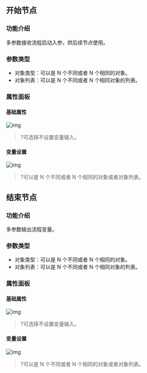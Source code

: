 ## 开始节点

### 功能介绍
多参数接收流程启动入参，供后续节点使用。

### 参数类型
- 对象类型：可以是 N 个不同或者 N 个相同的对象。
- 对象列表：可以是 N 个不同或者 N 个相同对象的列表。

### 属性面板
#### 基础属性
![img](https://main.qcloudimg.com/raw/4a41ef3e4b4506abcf934e18f0a7aed9.png)        
>?可选择不设置变量输入。

#### 变量设置
![img](https://main.qcloudimg.com/raw/e542e5e05d8f5fb6c5c5d93874eb9bb7.png)        
>?可以是 N 个不同或者 N 个相同的对象或者对象列表。

## 结束节点
### 功能介绍
多参数输出流程变量。

### 参数类型
- 对象类型：可以是 N 个不同或者 N 个相同的对象。
- 对象列表：可以是 N 个不同或者 N 个相同对象的列表。


### 属性面板
#### 基础属性
![img](https://main.qcloudimg.com/raw/95d2deb9cb46a230eea9cb8fe7cc2532.png)        
>?可选择不设置变量输入。

#### 变量设置
![img](https://main.qcloudimg.com/raw/7e410022f66eac6071c8f1103734025a.png)        
>?可以是 N 个不同或者 N 个相同的对象或者对象列表。
